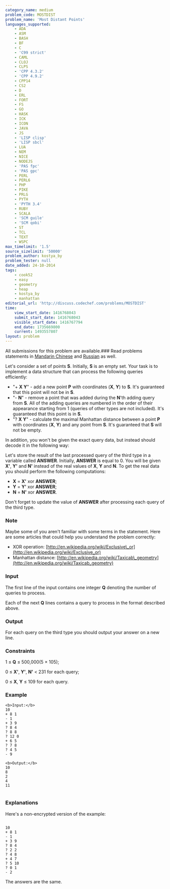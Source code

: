 ```yaml
---
category_name: medium
problem_code: MOSTDIST
problem_name: 'Most Distant Points'
languages_supported:
    - ADA
    - ASM
    - BASH
    - BF
    - C
    - 'C99 strict'
    - CAML
    - CLOJ
    - CLPS
    - 'CPP 4.3.2'
    - 'CPP 4.9.2'
    - CPP14
    - CS2
    - D
    - ERL
    - FORT
    - FS
    - GO
    - HASK
    - ICK
    - ICON
    - JAVA
    - JS
    - 'LISP clisp'
    - 'LISP sbcl'
    - LUA
    - NEM
    - NICE
    - NODEJS
    - 'PAS fpc'
    - 'PAS gpc'
    - PERL
    - PERL6
    - PHP
    - PIKE
    - PRLG
    - PYTH
    - 'PYTH 3.4'
    - RUBY
    - SCALA
    - 'SCM guile'
    - 'SCM qobi'
    - ST
    - TCL
    - TEXT
    - WSPC
max_timelimit: '1.5'
source_sizelimit: '50000'
problem_author: kostya_by
problem_tester: null
date_added: 24-10-2014
tags:
    - cook52
    - easy
    - geometry
    - heap
    - kostya_by
    - manhattan
editorial_url: 'http://discuss.codechef.com/problems/MOSTDIST'
time:
    view_start_date: 1416768043
    submit_start_date: 1416768043
    visible_start_date: 1416767794
    end_date: 1735669800
    current: 1493557807
layout: problem
---
```

All submissions for this problem are available.###  Read problems statements in [Mandarin Chinese](http://www.codechef.com/download/translated/COOK52/mandarin/MOSTDIST.pdf) and [Russian](http://www.codechef.com/download/translated/COOK52/russian/MOSTDIST.pdf) as well.

 Let's consider a set of points **S**. Initially, **S** is an empty set. Your task is to implement a data structure that can process the following queries efficiently:

- "+ **X** **Y**" - add a new point **P** with coordinates (**X**, **Y**) to **S**. It's guaranteed that this point will not be in **S**.
- "- **N**" - remove a point that was added during the **N**'th adding query from **S**. All of the adding queries are numbered in the order of their appearance starting from 1 (queries of other types are not included). It's guaranteed that this point is in **S**.
- "? **X** **Y**" - calculate the maximal Manhattan distance between a point **P** with coordinates (**X**, **Y**) and any point from **S**. It's guaranteed that **S** will not be empty.

 In addition, you won't be given the exact query data, but instead should decode it in the following way:

 Let's store the result of the last processed query of the third type in a variable called **ANSWER**. Initially, **ANSWER** is equal to 0. You will be given **X'**, **Y'** and **N'** instead of the real values of **X**, **Y** and **N**. To get the real data you should perform the following computations:

- **X** = **X'** xor **ANSWER**;
- **Y** = **Y'** xor **ANSWER**;
- **N** = **N'** xor **ANSWER**.

 Don't forget to update the value of **ANSWER** after processing each query of the third type.

### Note

 Maybe some of you aren't familiar with some terms in the statement. Here are some articles that could help you understand the problem correctly:

- XOR operation: [http://en.wikipedia.org/wiki/Exclusive\_or](http://en.wikipedia.org/wiki/Exclusive_or)
- Manhattan distance: [http://en.wikipedia.org/wiki/Taxicab\_geometry](http://en.wikipedia.org/wiki/Taxicab_geometry)

### Input

 The first line of the input contains one integer **Q** denoting the number of queries to process.

 Each of the next **Q** lines contains a query to process in the format described above.

### Output

 For each query on the third type you should output your answer on a new line.

### Constraints

1 ≤ **Q** ≤ 500,000(5 × 105);

0 ≤ **X'**, **Y'**, **N'** < 231 for each query;

0 ≤ **X**, **Y** ≤ 109 for each query.

### Example

```
<b>Input:</b>
10
+ 8 1
- 1
+ 3 9
? 8 4
? 8 8
? 12 0
+ 6 5
? 7 8
? 4 5
- 9

<b>Output:</b>
10
8
2
4
11


```
### Explanations

Here's a non-encrypted version of the example:

```

10
+ 8 1
- 1
+ 3 9
? 8 4
? 2 2
? 4 8
+ 4 7
? 5 10
? 0 1
- 2

```
The answers are the same.